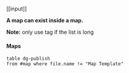 [[input]]

**A map can exist inside a map.**

**Note:** only use tag if the list is long
#### Maps
```dataview
table dg-publish
from #map where file.name != "Map Template"
```

